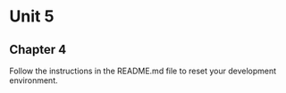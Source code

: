# Unit 5
## Chapter 4

Follow the instructions in the README.md file to reset your development environment.

